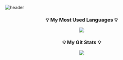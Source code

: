 ![header](https://capsule-render.vercel.app/api?type=${waving}&color=auto&height=${200}&section=header&text=${HelloWorld!%20!🥳}&fontSize=${50}&animation=${twinkling})

<h3 align="center">💡 My Most Used Languages 💡</h3>
<p align="center">
  <a href="https://github.com/${chaeHaram}">
    <img align="center" src="https://github-readme-stats.vercel.app/api/top-langs/?username=${chaeHaram}&layout=compact&show_owner=${ture}&hide_title=${ture}&theme=${nord}" />
  </a>
</p>
<h3 align="center">💡 My Git Stats 💡</h3>
<p align="center">
  <a href="https://github.com/${chaeHaram}">
    <img align="center" src="https://github-readme-stats.vercel.app/api?username=${chaeHaram}&hide_title=${ture}&include_all_commits=${ture}&theme=${nord}" />
  </a>
</p>

